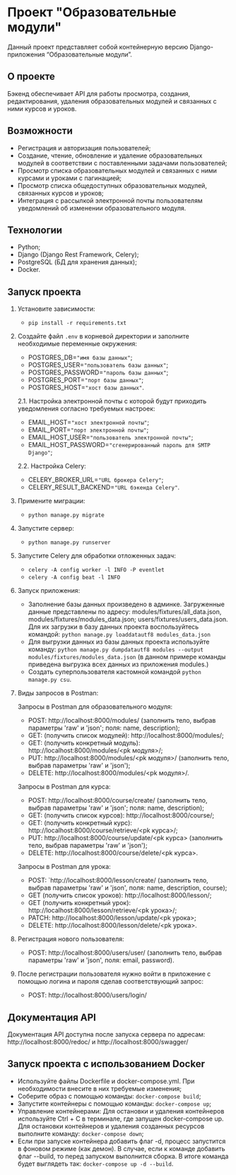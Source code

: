 # Проект "Образовательные модули"

Данный проект представляет собой контейнерную версию Django-приложения “Образовательные модули”.

## О проекте

Бэкенд обеспечивает API для работы просмотра, создания, редактирования, удаления образовательных модулей и связанных с ними курсов и уроков. 

## Возможности

- Регистрация и авторизация пользователей;
- Создание, чтение, обновление и удаление образовательных модулей в соответствии с поставленными задачами пользователей;
- Просмотр списка образовательных модулей и связанных с ними курсами и уроками с пагинацией;
- Просмотр списка общедоступных образовательных модулей, связанных курсов и уроков;
- Интеграция с рассылкой электронной почты пользователям уведомлений об изменении образовательного модуля. 

## Технологии

- Python;
- Django (Django Rest Framework, Celery);
- PostgreSQL (БД для хранения данных);
- Docker.

## Запуск проекта

1. Установите зависимости:
    - `pip install -r requirements.txt`

2. Создайте файл `.env` в корневой директории и заполните необходимые переменные окружения:
    - POSTGRES_DB=`"имя базы данных"`;
    - POSTGRES_USER=`"пользователь базы данных"`;
    - POSTGRES_PASSWORD=`"пароль базы данных"`;
    - POSTGRES_PORT=`"порт базы данных"`;
    - POSTGRES_HOST=`"хост базы данных"`.
   
   2.1. Настройка электронной почты с которой будут приходить уведомления согласно требуемых настроек:
    - EMAIL_HOST=`"хост электронной почты"`;
    - EMAIL_PORT=`"порт электронной почты"`;
    - EMAIL_HOST_USER=`"пользователь электронной почты"`;
    - EMAIL_HOST_PASSWORD=`"сгенерированный пароль для SMTP Django"`;
    
   2.2. Настройка Celery:
   - CELERY_BROKER_URL=`"URL брокера Celery"`;
   - CELERY_RESULT_BACKEND=`"URL бэкенда Celery"`.

3. Примените миграции:
    - `python manage.py migrate`

4. Запустите сервер:
    - `python manage.py runserver`

5. Запустите Celery для обработки отложенных задач:
    - `celery -A config worker -l INFO -P eventlet`
    - `celery -A config beat -l INFO`

6. Запуск приложения:
    - Заполнение базы данных произведено в админке. Загруженные данные представлены по адресу: modules/fixtures/all_data.json, modules/fixtures/modules_data.json; users/fixtures/users_data.json. Для их загрузки в базу данных проекта воспользуйтесь командой: `python manage.py loaddatautf8 modules_data.json`
    - Для выгрузки данных из базы данных проекта используйте команду: `python manage.py dumpdatautf8 modules --output modules/fixtures/modules_data.json` (в данном примере команды приведена выгрузка всех данных из приложения modules.)
    - Создать суперпользователя кастомной командой `python manage.py csu`.

7. Виды запросов в Postman: 

   Запросы в Postman для образовательного модуля:
    - POST: http://localhost:8000/modules/ (заполнить тело, выбрав параметры 'raw' и 'json'; поля: name, description);
    - GET: (получить список модулей): http://localhost:8000/modules/;
    - GET: (получить конкретный модуль): http://localhost:8000/modules/<pk модуля>/;
    - PUT: http://localhost:8000/modules/<pk модуля>/ (заполнить тело, выбрав параметры 'raw' и 'json');
    - DELETE: http://localhost:8000/modules/<pk модуля>/.
   
   Запросы в Postman для курса:
    - POST: http://localhost:8000/course/create/ (заполнить тело, выбрав параметры 'raw' и 'json'; поля: name, description);
    - GET: (получить список курсов): http://localhost:8000/course/;
    - GET: (получить конкретный курс): http://localhost:8000/course/retrieve/<pk курса>/;
    - PUT: http://localhost:8000/course/update/<pk курса> (заполнить тело, выбрав параметры 'raw' и 'json');
    - DELETE: http://localhost:8000/course/delete/<pk курса>.
   
    Запросы в Postman для урока:
    - POST: `http://localhost:8000/lesson/create/ (заполнить тело, выбрав параметры 'raw' и 'json', поля: name, description, course);
    - GET (получить список уроков): http://localhost:8000/lesson/;
    - GET (получить конкретный урок): http://localhost:8000/lesson/retrieve/<pk урока>/;
    - PATCH: http://localhost:8000/lesson/update/<pk урока>;
    - DELETE: http://localhost:8000/lesson/delete/<pk урока>.
8. Регистрация нового пользователя: 
   - POST: http://localhost:8000/users/user/ (заполнить тело, выбрав параметры 'raw' и 'json', поля: email, password).
9. После регистрации пользователя нужно войти в приложение с помощью логина и пароля сделав соответствующий запрос:
   - POST: http://localhost:8000/users/login/

## Документация API

Документация API доступна после запуска сервера по адресам: http://localhost:8000/redoc/ и http://localhost:8000/swagger/

## Запуск проекта с использованием Docker
  - Используйте файлы Dockerfile и docker-compose.yml. При необходимости внесите в них требуемые изменения;
  - Соберите образ с помощью команды: `docker-compose build`;
  - Запустите контейнеры с помощью команды: `docker-compose up`;
  - Управление контейнерами: Для остановки и удаления контейнеров используйте Ctrl + C в терминале, где запущен docker-compose up. Для остановки контейнеров и удаления созданных ресурсов выполните команду: `docker-compose down`;
  - Если при запуске контейнера добавить флаг -d, процесс запустится в фоновом режиме (как демон). В случае, если к команде добавить флаг --build, то перед запуском выполнится сборка. В итоге команда будет выглядеть так: `docker-compose up -d --build`.
